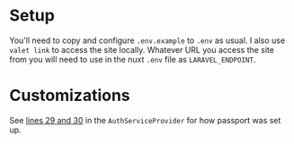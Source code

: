 # Setup

You'll need to copy and configure `.env.example` to `.env` as usual. I also use `valet link` to access the site locally. Whatever URL you access the site from you will need to use in the nuxt `.env` file as `LARAVEL_ENDPOINT`.

# Customizations

See [lines 29 and 30](https://github.com/jmschneider/nuxt-laravel-passport-example/blob/master/laravel/app/Providers/AuthServiceProvider.php#L29-L30) in the `AuthServiceProvider` for how passport was set up.

